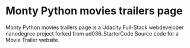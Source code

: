 # Monty Python movies trailers page

Monty Python movies trailers page is a Udacity Full-Stack webdeveloper nanodegree project forked from ud036_StarterCode Source code for a Movie Trailer website.
